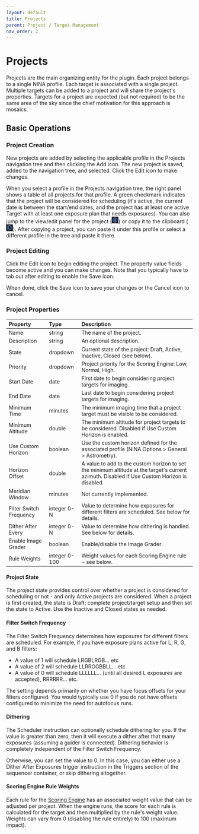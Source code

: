```yaml
---
layout: default
title: Projects
parent: Project / Target Management
nav_order: 2
---
```


# Projects
Projects are the main organizing entity for the plugin.  Each project belongs to a single NINA profile.  Each target is associated with a single project.  Multiple targets can be added to a project and will share the project's properties.  Targets for a project are expected (but not required) to be the same area of the sky since the chief motivation for this approach is mosaics.

## Basic Operations

### Project Creation

New projects are added by selecting the applicable profile in the Projects navigation tree and then clicking the Add icon.  The new project is saved, added to the navigation tree, and selected.  Click the Edit icon to make changes.

When you select a profile in the Projects navigation tree, the right panel shows a table of all projects for that profile.  A green checkmark indicates that the project will be considered for scheduling (it's active, the current date is between the start/end dates, and the project has at least one active Target with at least one exposure plan that needs exposures).  You can also jump to the view/edit panel for the project (<img src="../assets/images/settings-icon.png" width="18" height="18">) or copy it to the clipboard (<img src="../assets/images/copy-icon.png" width="18" height="18">).  After copying a project, you can paste it under this profile or select a different profile in the tree and paste it there.

### Project Editing

Click the Edit icon to begin editing the project.  The property value fields become active and you can make changes.  Note that you typically have to tab out after editing to enable the Save icon.

When done, click the Save icon to save your changes or the Cancel icon to cancel.

### Project Properties

|Property|Type|Description|
|:--|:--|:--|
|Name|string|The name of the project.|
|Description|string|An optional description.|
|State|dropdown|Current state of the project: Draft, Active, Inactive, Closed (see below).|
|Priority|dropdown|Project priority for the Scoring Engine: Low, Normal, High.|
|Start Date|date|First date to begin considering project targets for imaging.|
|End Date|date|Last date to begin considering project targets for imaging.|
|Minimum Time|minutes|The minimum imaging time that a project target must be visible to be considered.|
|Minimum Altitude|double|The minimum altitude for project targets to be considered.  Disabled if Use Custom Horizon is enabled.|
|Use Custom Horizon|boolean|Use the custom horizon defined for the associated profile (NINA Options > General > Astrometry).|
|Horizon Offset|double|A value to add to the custom horizon to set the minimum altitude at the target's current azimuth.  Disabled if Use Custom Horizon is disabled.|
|Meridian Window|minutes|Not currently implemented.|
|Filter Switch Frequency|integer 0-N|Value to determine how exposures for different filters are scheduled.  See below for details.|
|Dither After Every|integer 0-N|Value to determine how dithering is handled.  See below for details.|
|Enable Image Grader|boolean|Enable/disable the Image Grader.|
|Rule Weights|integer 0-100|Weight values for each Scoring Engine rule - see below.|

#### Project State

The project state provides control over whether a project is considered for scheduling or not - and only Active projects are considered.  When a project is first created, the state is Draft; complete project/target setup and then set the state to Active.  Use the Inactive and Closed states as needed.

#### Filter Switch Frequency

The Filter Switch Frequency determines how exposures for different filters are scheduled.  For example, if you have exposure plans active for L, R, G, and B filters:
* A value of 1 will schedule LRGBLRGB... etc
* A value of 2 will schedule LLRRGGBBLL... etc
* A value of 0 will schedule LLLLLL... (until all desired L exposures are accepted), RRRRRR... etc.

The setting depends primarily on whether you have focus offsets for your filters configured.  You would typically use 0 if you do not have offsets configured to minimize the need for autofocus runs.

#### Dithering

The Scheduler instruction can optionally schedule dithering for you.  If the value is greater than zero, then it will execute a dither after that many exposures (assuming a guider is connected).  Dithering behavior is completely independent of the Filter Switch Frequency.

Otherwise, you can set the value to 0.  In this case, you can either use a Dither After Exposures trigger instruction in the Triggers section of the sequencer container, or skip dithering altogether.

#### Scoring Engine Rule Weights

Each rule for the [Scoring Engine](../concepts.html#scoring-engine) has an associated weight value that can be adjusted per project.  When the engine runs, the score for each rule is calculated for the target and then multiplied by the rule's weight value.  Weights can vary from 0 (disabling the rule entirely) to 100 (maximum impact).
